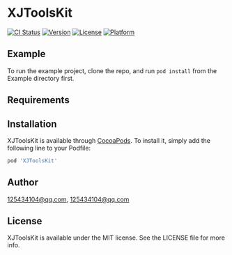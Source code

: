 # XJToolsKit

[![CI Status](https://img.shields.io/travis/125434104@qq.com/XJToolsKit.svg?style=flat)](https://travis-ci.org/125434104@qq.com/XJToolsKit)
[![Version](https://img.shields.io/cocoapods/v/XJToolsKit.svg?style=flat)](https://cocoapods.org/pods/XJToolsKit)
[![License](https://img.shields.io/cocoapods/l/XJToolsKit.svg?style=flat)](https://cocoapods.org/pods/XJToolsKit)
[![Platform](https://img.shields.io/cocoapods/p/XJToolsKit.svg?style=flat)](https://cocoapods.org/pods/XJToolsKit)

## Example

To run the example project, clone the repo, and run `pod install` from the Example directory first.

## Requirements

## Installation

XJToolsKit is available through [CocoaPods](https://cocoapods.org). To install
it, simply add the following line to your Podfile:

```ruby
pod 'XJToolsKit'
```

## Author

125434104@qq.com, 125434104@qq.com

## License

XJToolsKit is available under the MIT license. See the LICENSE file for more info.
